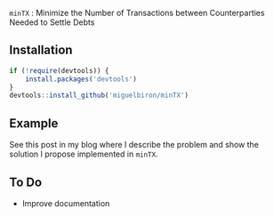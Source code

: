`minTX` : Minimize the Number of Transactions between Counterparties Needed to Settle Debts

## Installation

```r
if (!require(devtools)) {
    install.packages('devtools')
}
devtools::install_github('miguelbiron/minTX')
```

## Example

See this post in my blog where I describe the problem and show the solution I propose implemented in `minTX`.

## To Do

- Improve documentation
